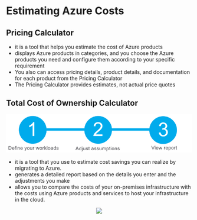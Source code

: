 # Estimating Azure Costs

## Pricing Calculator

- it is a tool that helps you estimate the cost of Azure products
- displays Azure products in categories, and you choose the Azure products you need and configure them according to your specific requirement
- You also can access pricing details, product details, and documentation for each product from the Pricing Calculator
- The Pricing Calculator provides estimates, not actual price quotes

## Total Cost of Ownership Calculator

<p align="center">
<img src="https://raw.githubusercontent.com/BIT-R0nIn/AZ-900-Microsoft-Azure-Fundamentals-Study-Notes/master/img/tco.png">
</p>

- it is a tool that you use to estimate cost savings you can realize by migrating to Azure. 
- generates a detailed report based on the details you enter and the adjustments you make
- allows you to compare the costs of your on-premises infrastructure with the costs using Azure products and services to host your infrastructure in the cloud.

<p align="center">
<img src="https://raw.githubusercontent.com/BIT-R0nIn/AZ-900-Microsoft-Azure-Fundamentals-Study-Notes/master/img/tco1z.png">
</p>